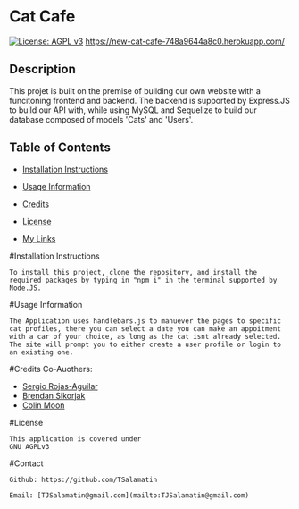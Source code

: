 # Cat Cafe
[![License: AGPL v3](https://img.shields.io/badge/License-AGPL_v3-blue.svg)](https://www.gnu.org/licenses/agpl-3.0)
https://new-cat-cafe-748a9644a8c0.herokuapp.com/

## Description
    
This projet is built on the premise of building our own website with a funcitoning frontend and backend. The backend is supported by Express.JS to build our API with, while using MySQL and Sequelize to build our database composed of models 'Cats' and 'Users'.

## Table of Contents
    
   
    
- [Installation Instructions](#installation-instructions)

- [Usage Information](#usage-information)

- [Credits](#credits)

- [License](#license)


- [My Links](#contact)

    
#Installation Instructions
    
    To install this project, clone the repository, and install the required packages by typing in "npm i" in the terminal supported by Node.JS.
    
#Usage Information
    
    The Application uses handlebars.js to manuever the pages to specific cat profiles, there you can select a date you can make an appoitment with a car of your choice, as long as the cat isnt already selected. The site will prompt you to either create a user profile or login to an existing one. 
    
#Credits
Co-Auothers:

- [Sergio Rojas-Aguilar](https://github.com/Sergrojas29)
- [Brendan Sikorjak](https://github.com/brendansikorjak)
- [Colin Moon](https://github.com/BBlumoon)
    
#License
    
    This application is covered under
    GNU AGPLv3
    
    
    
    
#Contact

    Github: https://github.com/TSalamatin

    Email: [TJSalamatin@gmail.com](mailto:TJSalamatin@gmail.com)
    
